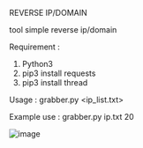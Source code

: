 REVERSE IP/DOMAIN

tool simple reverse ip/domain

Requirement : 
1. Python3
2. pip3 install requests
3. pip3 install thread

Usage : grabber.py <ip_list.txt> <thread> 

Example use : grabber.py ip.txt 20

![image](https://github.com/garrinacov/reverse/assets/39928849/ce2499ed-73b7-4a68-bf47-10a1d8a16487)

